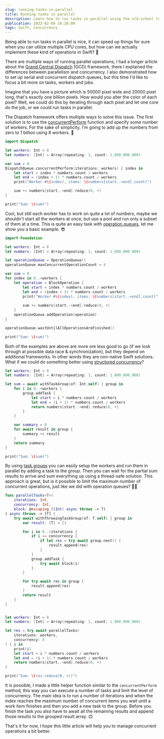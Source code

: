 ```yaml
---
slug: running-tasks-in-parallel
title: Running tasks in parallel
description: Learn how to run tasks in parallel using the old-school tools and frameworks plus the new structured concurrency API in Swift.
publication: 2023-02-09 16:20:00
tags: Swift, Concurrency
---
```


Being able to run tasks in parallel is nice, it can speed up things for sure when you can utilize multiple CPU cores, but how can we actually implement these kind of operations in Swift? 🤔

There are multiple ways of running parallel operations, I had a longer article about the [Grand Central Dispatch](https://theswiftdev.com/ultimate-grand-central-dispatch-tutorial-in-swift/) (GCD) framework, there I explained the differences between parallelism and concurrency. I also demonstrated how to set up serial and concurrent dispatch queues, but this time I'd like to focus a bit more on tasks, workers and jobs.

Imagine that you have a picture which is 50000 pixel wide and 20000 pixel long, that's exactly one billion pixels. How would you alter the color of each pixel? Well, we could do this by iterating through each pixel and let one core do the job, or we could run tasks in parallel.

The Dispatch framework offers multiple ways to solve this issue. The first solution is to use the [concurrentPerform](https://developer.apple.com/documentation/dispatch/dispatchqueue/2016088-concurrentperform) function and specify some number of workers. For the sake of simplicity, I'm going to add up the numbers from zero to 1 billion using 8 workers. 💪

```swift
import Dispatch

let workers: Int = 8
let numbers: [Int] = Array(repeating: 1, count: 1_000_000_000)

var sum = 0
DispatchQueue.concurrentPerform(iterations: workers) { index in
    let start = index * numbers.count / workers
    let end = (index + 1) * numbers.count / workers
    print("Worker #\(index), items: \(numbers[start..<end].count)")

    sum += numbers[start..<end].reduce(0, +)
}

print("Sum: \(sum)")
```

Cool, but still each worker has to work on quite a lot of numbers, maybe we shouldn't start all the workers at once, but use a pool and run only a subset of them at a time. This is quite an easy task with [operation queues](https://developer.apple.com/documentation/foundation/operationqueue), let me show you a basic example. 😎

```swift
import Foundation

let workers: Int = 8
let numbers: [Int] = Array(repeating: 1, count: 1_000_000_000)

let operationQueue = OperationQueue()
operationQueue.maxConcurrentOperationCount = 4

var sum = 0
for index in 0..<workers {
    let operation = BlockOperation {
        let start = index * numbers.count / workers
        let end = (index + 1) * numbers.count / workers
        print("Worker #\(index), items: \(numbers[start..<end].count)")
        
        sum += numbers[start..<end].reduce(0, +)
    }
    operationQueue.addOperation(operation)
}

operationQueue.waitUntilAllOperationsAreFinished()

print("Sum: \(sum)")
```

Both of the examples are above are more ore less good to go (if we look through at possible data race & synchronization), but they depend on additional frameworks. In other words they are non-native Swift solutions. What if we could do something better using [structured concurrency](https://github.com/apple/swift-evolution/blob/main/proposals/0304-structured-concurrency.md)?

```swift
let workers: Int = 8
let numbers: [Int] = Array(repeating: 1, count: 1_000_000_000)

let sum = await withTaskGroup(of: Int.self) { group in
    for i in 0..<workers {
        group.addTask {
            let start = i * numbers.count / workers
            let end = (i + 1) * numbers.count / workers
            return numbers[start..<end].reduce(0, +)
        }
    }

    var summary = 0
    for await result in group {
        summary += result
    }
    return summary
}

print("Sum: \(sum)")
```

By using [task groups](https://developer.apple.com/documentation/swift/taskgroup) you can easily setup the workers and run them in parallel by adding a task to the group. Then you can wait for the partial sum results to arrive and sum everything up using a thread-safe solution. This approach is great, but is it possible to limit the maximum number of concurrent operations, just like we did with operation queues? 🤷‍♂️

```swift
func parallelTasks<T>(
    iterations: Int,
    concurrency: Int,
    block: @escaping ((Int) async throws -> T)
) async throws -> [T] {
    try await withThrowingTaskGroup(of: T.self) { group in
        var result: [T] = []

        for i in 0..<iterations {
            if i >= concurrency {
                if let res = try await group.next() {
                    result.append(res)
                }
            }
            group.addTask {
                try await block(i)
            }
        }

        for try await res in group {
            result.append(res)
        }
        return result
    }
}


let workers: Int = 8
let numbers: [Int] = Array(repeating: 1, count: 1_000_000_000)

let res = try await parallelTasks(
    iterations: workers,
    concurrency: 4
) { i in
    print(i)
    let start = i * numbers.count / workers
    let end = (i + 1) * numbers.count / workers
    return numbers[start..<end].reduce(0, +)
}

print("Sum: \(res.reduce(0, +))")
```

It is possible, I made a little helper function similar to the `concurrentPerform` method, this way you can execute a number of tasks and limit the level of concurrency. The main idea is to run a number of iterations and when the index reaches the maximum number of concurrent items you wait until a work item finishes and then you add a new task to the group. Before you finish the task you also have to await all the remaining results and append those results to the grouped result array. 😊

That's it for now, I hope this little article will help you to manage concurrent operations a bit better.
